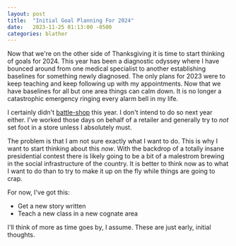 ```yaml
---
layout: post
title:  "Initial Goal Planning For 2024"
date:   2023-11-25 01:13:00 -0500
categories: blather
---
```

Now that we're on the other side of Thanksgiving it is time to start thinking of goals for 2024.  This year has been a diagnostic odyssey where I have bounced around from one medical specialist to another establishing baselines for something newly diagnosed.  The only plans for 2023 were to keep teaching and keep following up with my appointments.  Now that we have baselines for all but one area things can calm down.  It is no longer a catastrophic emergency ringing every alarm bell in my life.

I certainly didn't [battle-shop](https://web.archive.org/web/20231125065019/https://www.starbeacon.com/news/black-friday-isnt-what-it-used-to-be/article_a51ba54c-8ac3-11ee-8793-ebb3796395ec.html) this year.  I don't intend to do so next year either.  I've worked those days on behalf of a retailer and generally try to *not* set foot in a store unless I absolutely must.

The problem is that I am not sure exactly what I want to do.  This is why I want to start thinking about this *now*.  With the backdrop of a totally insane presidential contest there is likely going to be a bit of a malestrom brewing in the social infrastructure of the country.  It is better to think now as to what I want to do than to try to make it up on the fly while things are going to crap.

For now, I've got this:

+ Get a new story written
+ Teach a new class in a new cognate area

I'll think of more as time goes by, I assume.  These are just early, initial thoughts.
